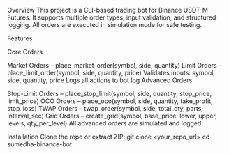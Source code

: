 Overview
This project is a CLI-based trading bot for Binance USDT-M Futures.
It supports multiple order types, input validation, and structured logging.
All orders are executed in simulation mode for safe testing.

Features

Core Orders

Market Orders – place_market_order(symbol, side, quantity)
Limit Orders – place_limit_order(symbol, side, quantity, price)
Validates inputs: symbol, side, quantity, price
Logs all actions to bot.log
Advanced Orders

Stop-Limit Orders – place_stop_limit(symbol, side, quantity, stop_price, limit_price)
OCO Orders – place_oco(symbol, side, quantity, take_profit, stop_loss)
TWAP Orders – twap_order(symbol, side, total_qty, parts, interval_sec)
Grid Orders – create_grid(symbol, base_price, lower, upper, levels, qty_per_level)
All advanced orders are simulated and logged.


Installation
Clone the repo or extract ZIP:
git clone <your_repo_url>
cd sumedha-binance-bot

